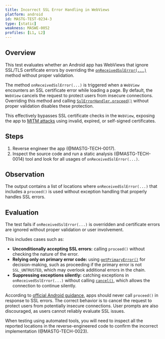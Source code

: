```yaml
---
title: Incorrect SSL Error Handling in WebViews
platform: android
id: MASTG-TEST-0234-3
type: [static]
weakness: MASWE-0052
profiles: [L1, L2]
---
```


## Overview

This test evaluates whether an Android app has WebViews that ignore SSL/TLS certificate errors by overriding the [`onReceivedSslError(...)`](https://developer.android.com/reference/android/webkit/WebViewClient#onReceivedSslError%28android.webkit.WebView,%20android.webkit.SslErrorHandler,%20android.net.http.SslError%29) method without proper validation.

The method `onReceivedSslError(...)` is triggered when a `WebView` encounters an SSL certificate error while loading a page. By default, the `WebView` cancels the request to protect users from insecure connections. Overriding this method and calling [`SslErrorHandler.proceed()`](https://developer.android.com/reference/android/webkit/SslErrorHandler#proceed%28%29) without proper validation disables these protection.

This effectively bypasses SSL certificate checks in the `WebView`, exposing the app to [MITM attacks](../../../Document/0x04f-Testing-Network-Communication.md#intercepting-network-traffic-through-mitm) using invalid, expired, or self-signed certificates.

## Steps

1. Reverse engineer the app (@MASTG-TECH-0017).
2. Inspect the source code and run a static analysis (@MASTG-TECH-0014) tool and look for all usages of `onReceivedSslError(...)`.

## Observation

The output contains a list of locations where `onReceivedSslError(...)` that includes a `proceed()` is used without exception handling that properly handles SSL errors.

## Evaluation

The test fails if `onReceivedSslError(...)` is overridden and certificate errors are ignored without proper validation or user involvement.

This includes cases such as:

- **Unconditionally accepting SSL errors:** calling `proceed()` without checking the nature of the error.
- **Relying only on primary error code:** using [`getPrimaryError()`](https://developer.android.com/reference/android/net/http/SslError#getPrimaryError()) for decision-making, such as proceeding if the primary error is not `SSL_UNTRUSTED`, which may overlook additional errors in the chain.
- **Suppressing exceptions silently:** catching exceptions in `onReceivedSslError(...)` without calling [`cancel()`](https://developer.android.com/reference/android/webkit/SslErrorHandler#cancel()), which allows the connection to continue silently.

According to [official Android guidance](https://developer.android.com/reference/android/webkit/WebViewClient.html#onReceivedSslError(android.webkit.WebView,%20android.webkit.SslErrorHandler,%20android.net.http.SslError)), apps should never call `proceed()` in response to SSL errors. The correct behavior is to cancel the request to protect users from potentially insecure connections. User prompts are also discouraged, as users cannot reliably evaluate SSL issues.

When testing using automated tools, you will need to inspect all the reported locations in the reverse-engineered code to confirm the incorrect implementation (@MASTG-TECH-0023).
